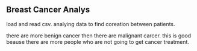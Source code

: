 ## Breast Cancer Analys 
load and read csv.
analying data to find coreation between patients.

there are more benign cancer then there are malignant carcer. 
this is good beause there are more people who are not going to get cancer treatment.
